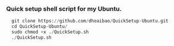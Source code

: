 ### Quick setup shell script for my Ubuntu.
```py
  git clone https://github.com/dhoaibao/QuickSetup-Ubuntu.git
  cd QuickSetup-Ubuntu/
  sudo chmod +x ./QuickSetup.sh
  ./QuickSetup.sh
```
